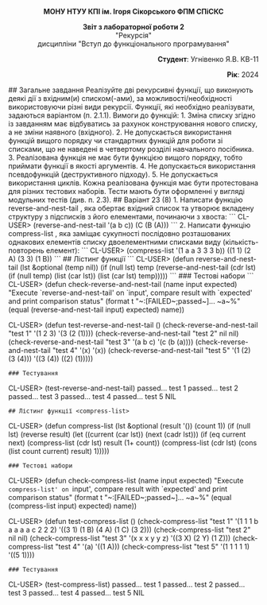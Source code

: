 <p align="center"><b>МОНУ НТУУ КПІ ім. Ігоря Сікорського ФПМ СПіСКС</b></p>
<p align="center">
<b>Звіт з лабораторної роботи 2</b><br/>
"Рекурсія"<br/>
дисципліни "Вступ до функціонального програмування"
</p>
<p align="right"><b>Студент</b>: Угнівенко Я.В. КВ-11</p>
<p align="right"><b>Рік</b>: 2024</p>
## Загальне завдання
Реалізуйте дві рекурсивні функції, що виконують деякі дії з вхідним(и) списком(-ами), за можливості/необхідності використовуючи різні види рекурсії. Функції, які необхідно реалізувати, задаються варіантом (п. 2.1.1). Вимоги до функцій:
1. Зміна списку згідно із завданням має відбуватись за рахунок конструювання нового списку, а не зміни наявного (вхідного).
2. Не допускається використання функцій вищого порядку чи стандартних функцій
для роботи зі списками, що не наведені в четвертому розділі навчального
посібника.
3. Реалізована функція не має бути функцією вищого порядку, тобто приймати функції в якості аргументів.
4. Не допускається використання псевдофункцій (деструктивного підходу).
5. Не допускається використання циклів.
Кожна реалізована функція має бути протестована для різних тестових наборів. Тести
мають бути оформленні у вигляді модульних тестів (див. п. 2.3).
## Варіант 23 (8)
1. Написати функцію reverse-and-nest-tail , яка обертає вхідний список та утворює
вкладeну структуру з підсписків з його елементами, починаючи з хвоста:
```
CL-USER> (reverse-and-nest-tail '(a b c))
(C (B (A)))
```
2. Написати функцію compress-list , яка заміщає сукупності послідовно
розташованих однакових елементів списку двоелементними списками виду
(кількість-повторень елемент):
```
CL-USER> (compress-list '(1 a a 3 3 3 b))
((1 1) (2 A) (3 3) (1 B))
```
## Лістинг функції <reverse-and-nest-tail>
```
CL-USER> (defun reverse-and-nest-tail (lst &optional (temp nil))
  (if (null lst)
      temp
      (reverse-and-nest-tail (cdr lst)
                (if (null temp)
                     (list (car lst))
                     (list (car lst) temp)))))
```
### Тестові набори
```
CL-USER> (defun check-reverse-and-nest-tail (name input expected)
  "Execute `reverse-and-nest-tail' on `input', compare result with `expected' and print comparison status"
  (format t "~:[FAILED~;passed~]... ~a~%"
          (equal (reverse-and-nest-tail input) expected)
          name))
          
CL-USER> (defun test-reverse-and-nest-tail ()
  (check-reverse-and-nest-tail "test 1" '(1 2 3) '(3 (2 (1))))
  (check-reverse-and-nest-tail "test 2" nil nil)
  (check-reverse-and-nest-tail "test 3" '(a b c) '(c (b (a))))
  (check-reverse-and-nest-tail "test 4" '(x) '(x))
  (check-reverse-and-nest-tail "test 5" '(1 (2) (3 (4))) '((3 (4)) ((2) (1)))))
```
### Тестування
```
CL-USER> (test-reverse-and-nest-tail)
passed... test 1
passed... test 2
passed... test 3
passed... test 4
passed... test 5
NIL
```
## Лістинг функції <compress-list>
```
 CL-USER> (defun compress-list (lst &optional (result '()) (count 1))
    (if (null lst)
      (reverse result)
      (let ((current (car lst))
            (next (cadr lst)))
        (if (eq current next)
            (compress-list (cdr lst) result (1+ count))
            (compress-list (cdr lst) (cons (list count current) result) 1)))))
```
### Тестові набори
```
CL-USER> (defun check-compress-list (name input expected)
  "Execute `compress-list' on `input', compare result with `expected' and print comparison status"
  (format t "~:[FAILED~;passed~]... ~a~%"
          (equal (compress-list input) expected)
          name))
          
CL-USER> (defun test-compress-list ()
  (check-compress-list "test 1" '(1 1 1 b a a a a c 2 2 2) '((3 1) (1 B) (4 A) (1 C) (3 2)))
  (check-compress-list "test 2" nil nil)
  (check-compress-list "test 3" '(x x x y y z) '((3 X) (2 Y) (1 Z)))
  (check-compress-list "test 4" '(a) '((1 A)))
  (check-compress-list "test 5" '(1 1 1 1 1) '((5 1))))
```
### Тестування
```
CL-USER> (test-compress-list)
passed... test 1
passed... test 2
passed... test 3
passed... test 4
passed... test 5
NIL
```